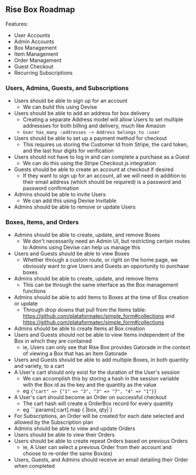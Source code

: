 ## Rise Box Roadmap

Features:

- User Accounts
- Admin Accounts
- Box Management
- Item Management
- Order Management
- Guest Checkout
- Recurring Subscriptions

### Users, Admins, Guests, and Subscriptions

- Users should be able to sign up for an account
    + We can build this using Devise
- Users should be able to add an address for box delivery
    + Creating a separate Address model will allow Users to set multiple addressses for both billing and delivery, much like Amazon
    + ```User has_many :addresses -> Address belongs_to :user```
- Users should be able to set up a payment method for checkout
    + This requires us storing the Customer Id from Stripe, the card token, and the last four digits for verification
- Users should not have to log in and can complete a purchase as a Guest
    + We can do this using the Stripe Checkout.js integration
- Guests should be able to create an account at checkout if desired
    + If they want to sign up for an account, all we will need in addition to their email address (which should be required) is a password and password confirmation
- Admins should be able to invite Users
    + We can add this using Devise Invitable
- Admins should be able to remove or update Users

### Boxes, Items, and Orders

- Admins should be able to create, update, and remove Boxes
    + We don't necessarily need an Admin UI, but restricting certain routes to Admins using Devise can help us manage this
- Users and Guests should be able to view Boxes
    + Whether through a custom route, or right on the home page, we obviously want to give Users and Guests an opportunity to purchase boxes
- Admins should be able to create, update, and remove Items
    + This can be through the same interface as the Box management functions
- Admins should be able to add Items to Boxes at the time of Box creation or update
    + Through drop downs that pull from the Items table: https://github.com/plataformatec/simple_form#collections and https://github.com/plataformatec/simple_form#collections
- Admins should be able to create Items at Box creation
- Users and Guests should not be able to view Items independent of the Box in which they are contained
    + ie, Users can only see that Rise Box provides Gatorade in the context of viewing a Box that has an Item Gatorade
- Users and Guests should be able to add multiple Boxes, in both quantity and variety, to a cart
- A User's cart should only exist for the duration of the User's session
    + We can accomplish this by storing a hash in the session variable with the Box id as the key and the quantity as the value
    + eg ```{"cart" => {"1" => "3", "3" => "7", "4" => "1"}}```
- A User's cart should become an Order on successful checkout
    + The cart hash will create a OrderBox record for every quantity
    + eg ```params[:cart].map { |box, qty| }
- For Subscriptions, an Order will be created for each date selected and allowed by the Subscription plan
- Admins should be able to view and update Orders
- Users should be able to view their Orders
- Users should be able to create repeat Orders based on previous Orders
    + ie, A User can select a previous Order from their account and choose to re-order the same Box(es)
- Users, Guests, and Admins should receive an email detailing their Order when completed